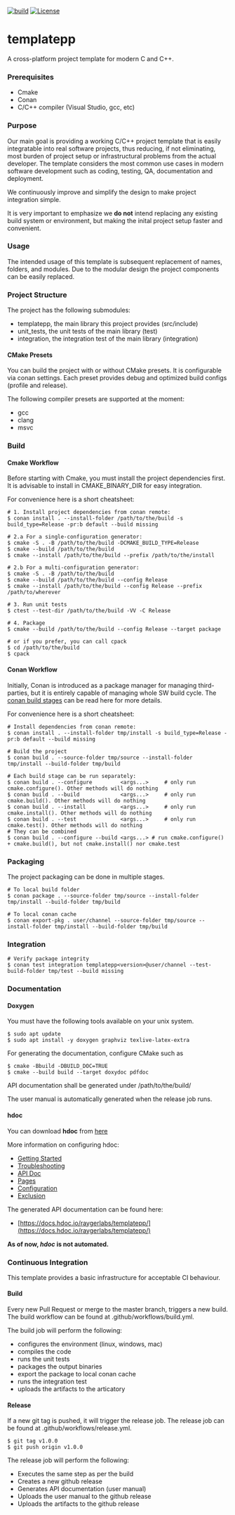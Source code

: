[![build](https://github.com/raygerlabs/templatepp/actions/workflows/build.yml/badge.svg)](https://github.com/raygerlabs/templatepp/actions/workflows/build.yml)
[![License](https://img.shields.io/badge/License-MIT-green.svg)](https://opensource.org/licenses/MIT)

# templatepp

A cross-platform project template for modern C and C++.

### Prerequisites

- Cmake
- Conan
- C/C++ compiler (Visual Studio, gcc, etc)

### Purpose

Our main goal is providing a working C/C++ project template that is easily integratable into real software projects, thus reducing, if not eliminating, most burden of project setup or infrastructural problems from the actual developer. The template considers the most common use cases in modern software development such as coding, testing, QA, documentation and deployment.

We continuously improve and simplify the design to make project integration simple.

It is very important to emphasize we **do not** intend replacing any existing build system or environment, but making the inital project setup faster and convenient.

### Usage

The intended usage of this template is subsequent replacement of names, folders, and modules. Due to the modular design the project components can be easily replaced.

### Project Structure

The project has the following submodules:
- templatepp, the main library this project provides (src/include)
- unit_tests, the unit tests of the main library (test)
- integration, the integration test of the main library (integration)

#### CMake Presets

You can build the project with or without CMake presets. It is configurable via conan settings.
Each preset provides debug and optimized build configs (profile and release).

The following compiler presets are supported at the moment:
- gcc
- clang
- msvc

### Build

#### Cmake Workflow

Before starting with Cmake, you must install the project dependencies first. It is advisable to install in CMAKE_BINARY_DIR for easy integration.

For convenience here is a short cheatsheet:

```
# 1. Install project dependencies from conan remote:
$ conan install . --install-folder /path/to/the/build -s build_type=Release -pr:b default --build missing

# 2.a For a single-configuration generator:
$ cmake -S . -B /path/to/the/build -DCMAKE_BUILD_TYPE=Release
$ cmake --build /path/to/the/build
$ cmake --install /path/to/the/build --prefix /path/to/the/install

# 2.b For a multi-configuration generator:
$ cmake -S . -B /path/to/the/build
$ cmake --build /path/to/the/build --config Release
$ cmake --install /path/to/the/build --config Release --prefix /path/to/wherever

# 3. Run unit tests
$ ctest --test-dir /path/to/the/build -VV -C Release

# 4. Package
$ cmake --build /path/to/the/build --config Release --target package

# or if you prefer, you can call cpack
$ cd /path/to/the/build
$ cpack
```

#### Conan Workflow

Initially, Conan is introduced as a package manager for managing third-parties, but it is entirely capable of managing whole SW build cycle.
The [conan build stages](https://docs.conan.io/en/latest/reference/commands/development/build.html) can be read here for more details.

For convenience here is a short cheatsheet:

```
# Install dependencies from conan remote:
$ conan install . --install-folder tmp/install -s build_type=Release -pr:b default --build missing

# Build the project
$ conan build . --source-folder tmp/source --install-folder tmp/install --build-folder tmp/build

# Each build stage can be run separately:
$ conan build . --configure         <args...>     # only run cmake.configure(). Other methods will do nothing
$ conan build . --build             <args...>     # only run cmake.build(). Other methods will do nothing
$ conan build . --install           <args...>     # only run cmake.install(). Other methods will do nothing
$ conan build . --test              <args...>     # only run cmake.test(). Other methods will do nothing
# They can be combined
$ conan build . --configure --build <args...> # run cmake.configure() + cmake.build(), but not cmake.install() nor cmake.test

```

### Packaging

The project packaging can be done in multiple stages.

```
# To local build folder
$ conan package . --source-folder tmp/source --install-folder tmp/install --build-folder tmp/build

# To local conan cache
$ conan export-pkg . user/channel --source-folder tmp/source --install-folder tmp/install --build-folder tmp/build
```

### Integration

```
# Verify package integrity
$ conan test integration templatepp<version>@user/channel --test-build-folder tmp/test --build missing
```

### Documentation

#### Doxygen

You must have the following tools available on your unix system.

```
$ sudo apt update
$ sudo apt install -y doxygen graphviz texlive-latex-extra
```

For generating the documentation, configure CMake such as

```
$ cmake -Bbuild -DBUILD_DOC=TRUE
$ cmake --build build --target doxydoc pdfdoc
```

API documentation shall be generated under /path/to/the/build/<doc>

The user manual is automatically generated when the release job runs.

#### hdoc

You can download **hdoc** from [here](https://app.hdoc.io/releases/downloads/)

More information on configuring hdoc:
- [Getting Started](https://hdoc.io/docs/intro/getting-started/)
- [Troubleshooting](https://hdoc.io/docs/intro/troubleshooting/)
- [API Doc](https://hdoc.io/docs/features/api-docs/)
- [Pages](https://hdoc.io/docs/features/markdown-pages/)
- [Configuration](https://hdoc.io/docs/reference/config-file-reference/)
- [Exclusion](https://hdoc.io/docs/features/excluding-code/)

The generated API documentation can be found here:
- [https://docs.hdoc.io/raygerlabs/templatepp/](https://docs.hdoc.io/raygerlabs/templatepp/)

**As of now, *hdoc* is not automated.**

### Continuous Integration

This template provides a basic infrastructure for acceptable CI behaviour.

#### Build

Every new Pull Request or merge to the master branch, triggers a new build. The build workflow can be found at .github/workflows/build.yml.

The build job will perform the following:
- configures the environment (linux, windows, mac)
- compiles the code
- runs the unit tests
- packages the output binaries
- export the package to local conan cache
- runs the integration test
- uploads the artifacts to the articatory

#### Release

If a new git tag is pushed, it will trigger the release job. The release job can be found at .github/workflows/release.yml.
```
$ git tag v1.0.0
$ git push origin v1.0.0
```

The release job will perform the following:
- Executes the same step as per the build
- Creates a new github release
- Generates API documentation (user manual)
- Uploads the user manual to the github release
- Uploads the artifacts to the github release
